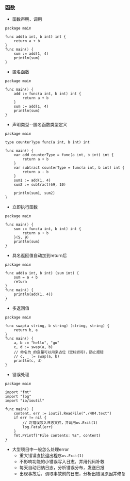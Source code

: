 ### 函数

+ 函数声明、调用

```
package main

func add(a int, b int) int {
	return a + b
}
func main() {
	sum := add(1, 4)
	println(sum)
}
```
+  匿名函数
```
package main

func main() {
	add := func(a int, b int) int {
		return a + b
	}
	sum := add(1, 4)
	println(sum)
}
```
+ 声明类型--匿名函数类型定义
```
package main

type counterType func(a int, b int) int

func main() {
	var add counterType = func(a int, b int) int {
		return a + b
	}
	var subtract counterType = func(a int, b int) int {
		return a - b
	}
	sum1 := add(1, 4)
	sum2 := subtract(69, 10)

	println(sum1, sum2)
}

```
+  立即执行函数
```
package main

func main() {
	sum := func(a int, b int) int {
        return a + b
    }(5, 9)
	println(sum)
}
```
+  具名返回值自动加到return后
```
package main

func add(a int, b int) (sum int) {
    sum = a + b
    return
}
func main() {
	println(add(1, 4))
}
```
+  多返回值
```
package main

func swap(a string, b string) (string, string) {
	return b, a
}
func main() {
	a, b := "hello", "go"
	c, d := swap(a, b)
	// 命名为_的变量可以用来占位（空标识符），防止报错
	// c, _ := swap(a, b)
	println(c, d)
}
```
+  错误处理
```
package main

import "fmt"
import "log"
import "io/ioutil"

func main() {
	content, err := ioutil.ReadFile("./404.text")
	if err != nil {
		// 将错误写入日志文件，并调用os.Exit(1)
		log.Fatal(err)
	}
	fmt.Printf("File contents: %s", content)
}
```
+  大型项目中一般怎么处理error
   +  重大错误直接退出程序`os.Exit(1)`
   +  不影响功能的小错误写入日志，并用代码补救
   +  每天自动归纳日志，分析错误分布，发送日报
   +  出现事故后，调取事故前的日志，分析出错误原因并修复

